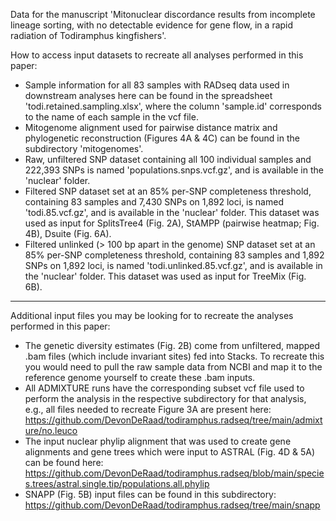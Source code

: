 Data for the manuscript 'Mitonuclear discordance results from incomplete lineage sorting, with no detectable evidence for gene flow, in a rapid radiation of Todiramphus kingfishers'.

How to access input datasets to recreate all analyses performed in this paper:
- Sample information for all 83 samples with RADseq data used in downstream analyses here can be found in the spreadsheet 'todi.retained.sampling.xlsx', where the column 'sample.id' corresponds to the name of each sample in the vcf file.
- Mitogenome alignment used for pairwise distance matrix and phylogenetic reconstruction (Figures 4A & 4C) can be found in the subdirectory 'mitogenomes'.
- Raw, unfiltered SNP dataset containing all 100 individual samples and 222,393 SNPs is named 'populations.snps.vcf.gz', and is available in the 'nuclear' folder.
- Filtered SNP dataset set at an 85% per-SNP completeness threshold, containing 83 samples and 7,430 SNPs on 1,892 loci, is named 'todi.85.vcf.gz', and is available in the 'nuclear' folder. This dataset was used as input for SplitsTree4 (Fig. 2A), StAMPP (pairwise heatmap; Fig. 4B), Dsuite (Fig. 6A).
- Filtered unlinked (> 100 bp apart in the genome) SNP dataset set at an 85% per-SNP completeness threshold, containing 83 samples and 1,892 SNPs on 1,892 loci, is named 'todi.unlinked.85.vcf.gz', and is available in the 'nuclear' folder. This dataset was used as input for TreeMix (Fig. 6B).
------------------------------------
  
Additional input files you may be looking for to recreate the analyses performed in this paper:
- The genetic diversity estimates (Fig. 2B) come from unfiltered, mapped .bam files (which include invariant sites) fed into Stacks. To recreate this you would need to pull the raw sample data from NCBI and map it to the reference genome yourself to create these .bam inputs.
- All ADMIXTURE runs have the corresponding subset vcf file used to perform the analysis in the respective subdirectory for that analysis, e.g., all files needed to recreate Figure 3A are present here: https://github.com/DevonDeRaad/todiramphus.radseq/tree/main/admixture/no.leuco
- The input nuclear phylip alignment that was used to create gene alignments and gene trees which were input to ASTRAL (Fig. 4D & 5A) can be found here: https://github.com/DevonDeRaad/todiramphus.radseq/blob/main/species.trees/astral.single.tip/populations.all.phylip
- SNAPP (Fig. 5B) input files can be found in this subdirectory: https://github.com/DevonDeRaad/todiramphus.radseq/tree/main/snapp

